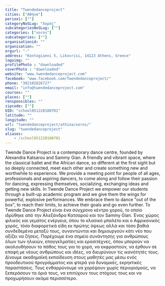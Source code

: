 ```yaml
---
title: "Twendedanceproject"
cities: ["Αθήνα"]
perioxi: [""]
categoryNoSLug: "Χορός"
subcategoriesNoSLug: [""]
categories: ["xoros"]
subcategories: [""]
organisationid: ""
organisation: ""
orgurl: "-"
address: "Kontogianni 5, Likovrisi, 14123 Athens, Greece"
logoimg: ""
profilePhoto : "downloaded"
coverPhoto : "downloaded"
website: "www.twendedanceproject.com"
facebook: "www.facebook.com/Twendedanceproject/"
phone: "302102826727"
email: "info@twendedanceproject.com"
courses: ""
places: [""]
rensponsibles: ""
zipcode: [""]
UID: "school051220180701"
latitude: ""
longitude: ""
url: "twendedanceproject/athina/xoros/"
slug: "twendedanceproject"
aliases:
    - /school051220180701
---
```





Twende Dance Project is a contemporary dance centre, founded by Alexandra Katsarou and Sammy Gian. A friendly and vibrant space, where the classical ballet and the African dance, so different at the first sight but so deeply connected, meet each other and create something new and worthwhile to experience. We provide a meeting point for people of all ages, professionals and aspiring dancers, to come along and follow their passion for dancing, expressing themselves, socializing, exchanging ideas and getting new skills. In Twende Dance Project we empower our students through a built-up academic program and we give them the wings for powerful, explosive performances. We embrace them to dance &quot;out of the box&quot;, to reach their limits, to achieve their goals and go even further. Το Twende Dance Project είναι ένα σύγχρονο κέντρο χορού, το οποίο ιδρύθηκε από την Αλεξάνδρα Κατσαρού και τον Sammy Gian. Ένας χώρος φιλικός και γεμάτος ενέργεια, όπου το κλασικό μπαλέτο και ο Αφρικανικός χορός, τόσο διαφορετικά είδη εκ πρώτης όψεως αλλά και τόσο βαθιά συνδεδεμένα μεταξύ τους, συναντώνται και δημιουργούν κάτι νέο που αξίζει να ζήσεις. Παρέχουμε ένα σημείο συνάντησης για ανθρώπους όλων των ηλικιών, επαγγελματίες και ερασιτέχνες, όπου μπορούν να ακολουθήσουν το πάθος τους για το χορό, να εκφραστούν, να έρθουν σε επαφή με νέους ανθρώπους και ιδέες, να διευρύνουν τις ικανότητές τους. Δίνουμε ακαδημαϊκή εκπαίδευση στους μαθητές μας μέσω ενός προοδευτικού προγράμματος και φτερά για δυναμικές, εκρηκτικές παραστάσεις. Τους ενθαρρύνουμε να χορέψουν χωρίς περιορισμούς, να ξεπεράσουν τα όριά τους, να επιτύχουν τους στόχους τους και να προχωρήσουν ακόμα περισσότερο.